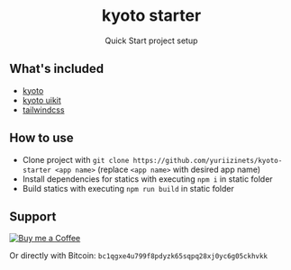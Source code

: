 
<h1 align="center">kyoto starter</h1>
<p align="center">
    Quick Start project setup
</p>

## What's included

- [kyoto](https://github.com/yuriizinets/kyoto)
- [kyoto uikit](https://github.com/yuriizinets/kyoto-uikit)
- [tailwindcss](https://tailwindcss.com)

## How to use

- Clone project with `git clone https://github.com/yuriizinets/kyoto-starter <app name>` (replace `<app name>` with desired app name)
- Install dependencies for statics with executing `npm i` in static folder
- Build statics with executing `npm run build` in static folder

## Support

<a target="_blank" href="https://www.buymeacoffee.com/yuriizinets"><img alt="Buy me a Coffee" src="https://github.com/egonelbre/gophers/blob/master/.thumb/animation/buy-morning-coffee-3x.gif?raw=true"></a>


Or directly with Bitcoin: `bc1qgxe4u799f8pdyzk65sqpq28xj0yc6g05ckhvkk`
